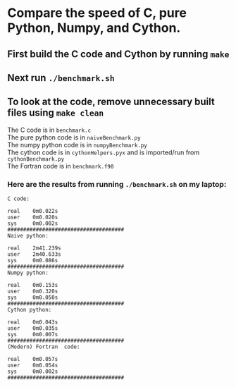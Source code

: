 # Compare the speed of C, pure Python, Numpy, and Cython.

## First build the C code and Cython by running `make`
## Next run `./benchmark.sh`
## To look at the code, remove unnecessary built files using `make clean`

The C code is in `benchmark.c`<br>
The pure python code is in `naiveBenchmark.py`<br>
The numpy python code is in `numpyBenchmark.py`<br>
The cython code is in `cythonHelpers.pyx` and is imported/run from `cythonBenchmark.py`<br>
The Fortran code is in `benchmark.f90`


### Here are the results from running `./benchmark.sh` on my laptop:
```
C code: 

real    0m0.022s
user    0m0.020s
sys     0m0.002s
#####################################
Naive python: 

real    2m41.239s
user    2m40.633s
sys     0m0.086s
#####################################
Numpy python: 

real    0m0.153s
user    0m0.320s
sys     0m0.050s
#####################################
Cython python: 

real    0m0.043s
user    0m0.035s
sys     0m0.007s
#####################################
(Modern) Fortran  code: 

real    0m0.057s
user    0m0.054s
sys     0m0.002s
#####################################
```
